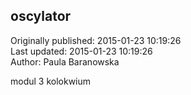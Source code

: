 ## oscylator  
Originally published: 2015-01-23 10:19:26  
Last updated: 2015-01-23 10:19:26  
Author: Paula Baranowska  
  
modul 3 kolokwium